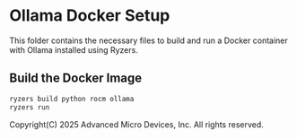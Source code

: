 # Ollama Docker Setup

This folder contains the necessary files to build and run a Docker container with Ollama installed using Ryzers.

## Build the Docker Image

```sh
ryzers build python rocm ollama
ryzers run
```

Copyright(C) 2025 Advanced Micro Devices, Inc. All rights reserved.